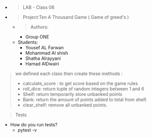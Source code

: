 - > LAB - Class 06
- > Project:Ten A Thousand Game ( Game of greed's )
  - > Authors:
      - Group ONE
  - Students: 
    - Yousef AL Farwan 
    - Mohammad Al shish
    - Shatha Alrayyani
    - Hamad AlDwairi 
> we defined each class then create these methods : 
> - calculate_score : to get score based on the game rules 
> - roll_dice: return tuple of random integers between 1 and 6 
> - Shelf: return temporarily store unbanked points
> - Bank: return the amount of points added to total from shelf.
> - clear_shelf: remove all unbanked points.


>Tests
- How do you run tests?
     - pytest -v 
